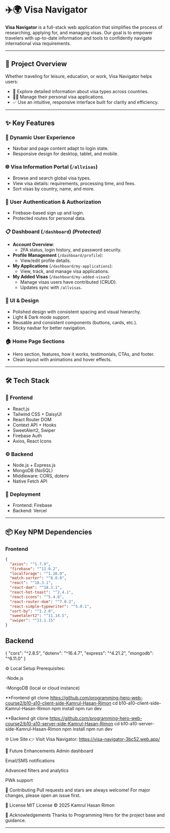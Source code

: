 # ✈️🌍 Visa Navigator

**Visa Navigator** is a full-stack web application that simplifies the process of researching, applying for, and managing visas. Our goal is to empower travelers with up-to-date information and tools to confidently navigate international visa requirements.

---

## 🚀 Project Overview

Whether traveling for leisure, education, or work, Visa Navigator helps users:
- 📄 Explore detailed information about visa types across countries.
- 🧑‍💼 Manage their personal visa applications.
- ✅ Use an intuitive, responsive interface built for clarity and efficiency.

---

## ✨ Key Features

### 👤 Dynamic User Experience
- Navbar and page content adapt to login state.
- Responsive design for desktop, tablet, and mobile.

### 🌐 Visa Information Portal (`/allvisas`)
- Browse and search global visa types.
- View visa details: requirements, processing time, and fees.
- Sort visas by country, name, and more.

### 🔐 User Authentication & Authorization
- Firebase-based sign up and login.
- Protected routes for personal data.

### 📋 Dashboard (`/dashboard`) *(Protected)*
- **Account Overview**:
  - 2FA status, login history, and password security.
- **Profile Management** (`/dashboard/profile`):
  - View/edit profile details.
- **My Applications** (`/dashboard/my-applications`):
  - View, track, and manage visa applications.
- **My Added Visas** (`/dashboard/my-added-visas`):
  - Manage visas users have contributed (CRUD).
  - Updates sync with `/allvisas`.

### 🎨 UI & Design
- Polished design with consistent spacing and visual hierarchy.
- Light & Dark mode support.
- Reusable and consistent components (buttons, cards, etc.).
- Sticky navbar for better navigation.

### 🏠 Home Page Sections
- Hero section, features, how it works, testimonials, CTAs, and footer.
- Clean layout with animations and hover effects.

---

## 🛠️ Tech Stack

### 🔧 Frontend
- React.js
- Tailwind CSS + DaisyUI
- React Router DOM
- Context API + Hooks
- SweetAlert2, Swiper
- Firebase Auth
- Axios, React Icons

### ⚙️ Backend
- Node.js + Express.js
- MongoDB (NoSQL)
- Middleware: CORS, dotenv
- Native Fetch API

### 🚀 Deployment
- Frontend: Firebase
- Backend: Vercel

---

## 📦 Key NPM Dependencies

### Frontend
```json
{
  "axios": "^1.7.9",
  "firebase": "^11.0.2",
  "localforage": "^1.10.0",
  "match-sorter": "^8.0.0",
  "react": "^18.3.1",
  "react-dom": "^18.3.1",
  "react-hot-toast": "^2.4.1",
  "react-icons": "^5.4.0",
  "react-router-dom": "^7.0.2",
  "react-simple-typewriter": "^5.0.1",
  "sort-by": "^1.2.0",
  "sweetalert2": "^11.14.5",
  "swiper": "^11.1.15"
}
```
## Backend
{
  "cors": "^2.8.5",
  "dotenv": "^16.4.7",
  "express": "^4.21.2",
  "mongodb": "^6.11.0"
}


⚙️ Local Setup
Prerequisites:

-Node.js

-MongoDB (local or cloud instance)

**Frontend
git clone https://github.com/programming-hero-web-course2/b10-a10-client-side-Kamrul-Hasan-Rimon
cd b10-a10-client-side-Kamrul-Hasan-Rimon
npm install
npm run dev

**Backend
git clone https://github.com/programming-hero-web-course2/b10-a10-server-side-Kamrul-Hasan-Rimon
cd b10-a10-server-side-Kamrul-Hasan-Rimon
npm install
npm run dev


🌐 Live Site
👉 Visit Visa Navigator: https://visa-navigator-3bc52.web.app/

📌 Future Enhancements
Admin dashboard

Email/SMS notifications

Advanced filters and analytics

PWA support


🤝 Contributing
Pull requests and stars are always welcome! For major changes, please open an issue first.

📄 License
MIT License © 2025 Kamrul Hasan Rimon

🙌 Acknowledgements
Thanks to Programming Hero for the project base and guidance.


---
